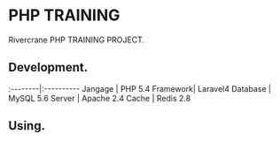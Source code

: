 PHP TRAINING
===============

Rivercrane PHP TRAINING PROJECT.

## Development.
:--------|:----------
Jangage  | PHP 5.4
Framework| Laravel4
Database | MySQL 5.6
Server   | Apache 2.4
Cache    | Redis 2.8

## Using.